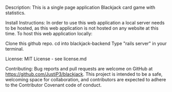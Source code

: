 Description: This is a single page application Blackjack card game with statistics.

Install Instructions: In order to use this web application a local server needs to be hosted, as this web application is not hosted on any website at this time. To host this web application locally:

Clone this github repo.
cd into blackjack-backend
Type "rails server" in your terminal.

License: MIT License - see license.md

Contributing: Bug reports and pull requests are welcome on GitHub at https://github.com/JustiP3/blackjack. This project is intended to be a safe, welcoming space for collaboration, and contributors are expected to adhere to the Contributor Covenant code of conduct.